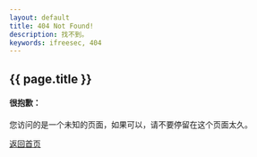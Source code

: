 ```yaml
---
layout: default
title: 404 Not Found!
description: 找不到。
keywords: ifreesec, 404
---
```


## {{ page.title }} ##

#### 很抱歉： ####
您访问的是一个未知的页面，如果可以，请不要停留在这个页面太久。


[返回首页]({{site.url}})
